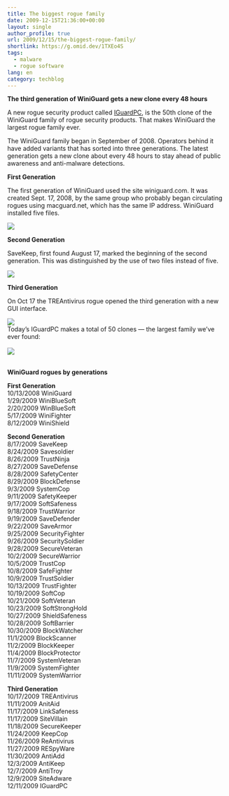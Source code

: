```yaml
---
title: The biggest rogue family
date: 2009-12-15T21:36:00+00:00
layout: single
author_profile: true
url: 2009/12/15/the-biggest-rogue-family/
shortlink: https://g.omid.dev/1TXEo4S
tags:
  - malware
  - rogue software
lang: en
category: techblog
---
```

**The third generation of WiniGuard gets a new clone every 48 hours**

A new rogue security product called [IGuardPC](http://sites.google.com/site/boelectronic/computer/malware/list-of-common-malwares/iguardpc), is the 50th clone of the WiniGuard family of rogue security products. That makes WiniGuard the largest rogue family ever.

The WiniGuard family began in September of 2008. Operators behind it have added variants that has sorted into three generations. The latest generation gets a new clone about every 48 hours to stay ahead of public awareness and anti-malware detections.

**First Generation**

The first generation of WiniGuard used the site winiguard.com. It was created Sept. 17, 2008, by the same group who probably began circulating rogues using macguard.net, which has the same IP address. WiniGuard installed five files.

<div>
  <a href="http://3.bp.blogspot.com/_vaUVXcmC3OI/Syf5fEKRUlI/AAAAAAAAAWk/Lnp55vpn_xI/s1600-h/WiniGuard_GUI_Files.jpg" imageanchor="1"><img border="0" src="http://3.bp.blogspot.com/_vaUVXcmC3OI/Syf5fEKRUlI/AAAAAAAAAWk/Lnp55vpn_xI/s400/WiniGuard_GUI_Files.jpg" /></a>
</div>

<div>
</div>

**Second Generation**

SaveKeep, first found August 17, marked the beginning of the second generation. This was distinguished by the use of two files instead of five.

<div>
</div>

<div>
  <a href="http://4.bp.blogspot.com/_vaUVXcmC3OI/Syf5k06feDI/AAAAAAAAAW8/waacR1T5p2c/s1600-h/SaveKeep.jpg" imageanchor="1"><img border="0" src="http://4.bp.blogspot.com/_vaUVXcmC3OI/Syf5k06feDI/AAAAAAAAAW8/waacR1T5p2c/s400/SaveKeep.jpg" /></a>
</div>

<div>
</div>

**Third Generation**

On Oct 17 the TREAntivirus rogue opened the third generation with a new GUI interface.

<div>
</div>

<div>
  <a href="http://4.bp.blogspot.com/_vaUVXcmC3OI/Syf5hcVVVYI/AAAAAAAAAWs/PlK_BBcdzVc/s1600-h/TRE+AntiVirus.jpg" imageanchor="1"><img border="0" src="http://4.bp.blogspot.com/_vaUVXcmC3OI/Syf5hcVVVYI/AAAAAAAAAWs/PlK_BBcdzVc/s400/TRE+AntiVirus.jpg" /></a>
</div>

<div>
</div>

<div>
  <span>Today’s IGuardPC makes a total of 50 clones &#8212; the largest family we’ve ever found:</span>
</div>

<div>
  <span><br /></span>
</div>

<div>
  <a href="http://1.bp.blogspot.com/_vaUVXcmC3OI/Syf5i5GMM7I/AAAAAAAAAW0/ZPzl0Wmpvmk/s1600-h/IGuardPC_GUI.jpg" imageanchor="1"><img border="0" src="http://1.bp.blogspot.com/_vaUVXcmC3OI/Syf5i5GMM7I/AAAAAAAAAW0/ZPzl0Wmpvmk/s400/IGuardPC_GUI.jpg" /></a>
</div>

<div>
  <span><br /></span>
</div>

**WiniGuard rogues by generations**

**First Generation**  
10/13/2008 WiniGuard  
1/29/2009 WiniBlueSoft  
2/20/2009 WinBlueSoft  
5/17/2009 WiniFighter  
8/12/2009 WiniShield

**Second Generation**  
8/17/2009 SaveKeep  
8/24/2009 Savesoldier  
8/26/2009 TrustNinja  
8/27/2009 SaveDefense  
8/28/2009 SafetyCenter  
8/29/2009 BlockDefense  
9/3/2009 SystemCop  
9/11/2009 SafetyKeeper  
9/17/2009 SoftSafeness  
9/18/2009 TrustWarrior  
9/19/2009 SaveDefender  
9/22/2009 SaveArmor  
9/25/2009 SecurityFighter  
9/26/2009 SecuritySoldier  
9/28/2009 SecureVeteran  
10/2/2009 SecureWarrior  
10/5/2009 TrustCop  
10/8/2009 SafeFighter  
10/9/2009 TrustSoldier  
10/13/2009 TrustFighter  
10/19/2009 SoftCop  
10/21/2009 SoftVeteran  
10/23/2009 SoftStrongHold  
10/27/2009 ShieldSafeness  
10/28/2009 SoftBarrier  
10/30/2009 BlockWatcher  
11/1/2009 BlockScanner  
11/2/2009 BlockKeeper  
11/4/2009 BlockProtector  
11/7/2009 SystemVeteran  
11/9/2009 SystemFighter  
11/11/2009 SystemWarrior

**Third Generation**  
10/17/2009 TREAntivirus  
11/11/2009 AnitAid  
11/17/2009 LinkSafeness  
11/17/2009 SiteVillain  
11/18/2009 SecureKeeper  
11/24/2009 KeepCop  
11/26/2009 ReAntivirus  
11/27/2009 RESpyWare  
11/30/2009 AntiAdd  
12/3/2009 AntiKeep  
12/7/2009 AntiTroy  
12/9/2009 SiteAdware  
12/11/2009 IGuardPC